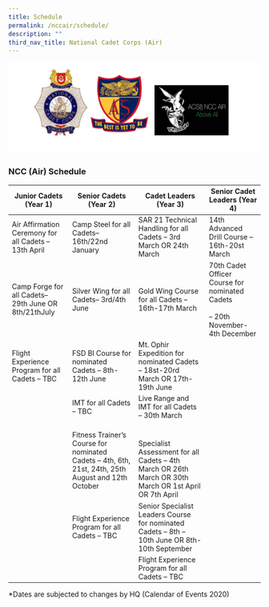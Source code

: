 ```yaml
---
title: Schedule
permalink: /nccair/schedule/
description: ""
third_nav_title: National Cadet Corps (Air)
---
```

![](/images/NCC-Air.png)

### NCC (Air) Schedule

<table>
<thead>
  <tr>
    <th>Junior Cadets (Year 1)</th>
    <th>Senior Cadets (Year 2)</th>
    <th>Cadet Leaders (Year 3)</th>
    <th>Senior Cadet Leaders (Year 4)</th>
  </tr>
</thead>
<tbody>
  <tr>
    <td>Air Affirmation Ceremony for all Cadets – 13th April</td>
    <td>Camp Steel for all Cadets–16th/22nd January</td>
    <td>SAR 21 Technical Handling for all Cadets – 3rd March OR 24th March </td>
    <td>14th Advanced Drill Course – 16th-20st March</td>
  </tr>
  <tr>
    <td>Camp Forge for all Cadets– 29th June OR 8th/21thJuly</td>
    <td>Silver Wing for all Cadets– 3rd­­/4th June</td>
    <td>Gold Wing Course for all Cadets – 16th-17th March</td>
    <td>70th Cadet Officer Course for nominated Cadets<br><br>– 20th November- 4th December</td>
  </tr>
  <tr>
    <td>Flight Experience Program for all Cadets – TBC</td>
    <td>FSD BI Course for nominated Cadets – 8th-12th June</td>
    <td>Mt. Ophir Expedition for nominated Cadets – 18st-20rd March OR 17th-19th June</td>
    <td></td>
  </tr>
  <tr>
    <td></td>
    <td>IMT for all Cadets – TBC</td>
    <td>Live Range and IMT for all Cadets – 30th March</td>
    <td></td>
  </tr>
  <tr>
    <td></td>
    <td>Fitness Trainer’s Course for nominated Cadets – 4th, 6th, 21st, 24th, 25th August and 12th October</td>
    <td> <br><br>Specialist Assessment for all Cadets – 4th March OR 26th March OR 30th March OR 1st April OR 7th April</td>
    <td></td>
  </tr>
  <tr>
    <td></td>
    <td>Flight Experience Program for all Cadets – TBC</td>
    <td>Senior Specialist Leaders Course for nominated Cadets – 8th – 10th June OR 8th-10th September</td>
    <td></td>
  </tr>
  <tr>
    <td></td>
    <td></td>
    <td>Flight Experience Program for all Cadets – TBC</td>
    <td></td>
  </tr>
</tbody>
</table>

*Dates are subjected to changes by HQ (Calendar of Events 2020)